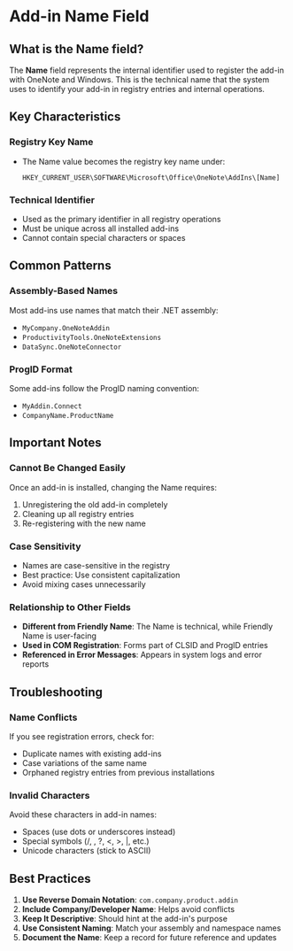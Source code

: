 # Add-in Name Field

## What is the Name field?

The **Name** field represents the internal identifier used to register the add-in with OneNote and Windows. This is the technical name that the system uses to identify your add-in in registry entries and internal operations.

## Key Characteristics

### Registry Key Name
- The Name value becomes the registry key name under:
  ```
  HKEY_CURRENT_USER\SOFTWARE\Microsoft\Office\OneNote\AddIns\[Name]
  ```

### Technical Identifier
- Used as the primary identifier in all registry operations
- Must be unique across all installed add-ins
- Cannot contain special characters or spaces

## Common Patterns

### Assembly-Based Names
Most add-ins use names that match their .NET assembly:
- `MyCompany.OneNoteAddin`
- `ProductivityTools.OneNoteExtensions`
- `DataSync.OneNoteConnector`

### ProgID Format
Some add-ins follow the ProgID naming convention:
- `MyAddin.Connect`
- `CompanyName.ProductName`

## Important Notes

### Cannot Be Changed Easily
Once an add-in is installed, changing the Name requires:
1. Unregistering the old add-in completely
2. Cleaning up all registry entries
3. Re-registering with the new name

### Case Sensitivity
- Names are case-sensitive in the registry
- Best practice: Use consistent capitalization
- Avoid mixing cases unnecessarily

### Relationship to Other Fields
- **Different from Friendly Name**: The Name is technical, while Friendly Name is user-facing
- **Used in COM Registration**: Forms part of CLSID and ProgID entries
- **Referenced in Error Messages**: Appears in system logs and error reports

## Troubleshooting

### Name Conflicts
If you see registration errors, check for:
- Duplicate names with existing add-ins
- Case variations of the same name
- Orphaned registry entries from previous installations

### Invalid Characters
Avoid these characters in add-in names:
- Spaces (use dots or underscores instead)
- Special symbols (/, \, ?, <, >, |, etc.)
- Unicode characters (stick to ASCII)

## Best Practices

1. **Use Reverse Domain Notation**: `com.company.product.addin`
2. **Include Company/Developer Name**: Helps avoid conflicts
3. **Keep It Descriptive**: Should hint at the add-in's purpose
4. **Use Consistent Naming**: Match your assembly and namespace names
5. **Document the Name**: Keep a record for future reference and updates